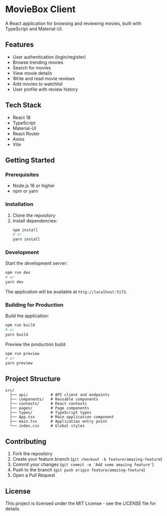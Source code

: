 # MovieBox Client

A React application for browsing and reviewing movies, built with TypeScript and Material-UI.

## Features

- User authentication (login/register)
- Browse trending movies
- Search for movies
- View movie details
- Write and read movie reviews
- Add movies to watchlist
- User profile with review history

## Tech Stack

- React 18
- TypeScript
- Material-UI
- React Router
- Axios
- Vite

## Getting Started

### Prerequisites

- Node.js 16 or higher
- npm or yarn

### Installation

1. Clone the repository
2. Install dependencies:
   ```bash
   npm install
   # or
   yarn install
   ```

### Development

Start the development server:

```bash
npm run dev
# or
yarn dev
```

The application will be available at `http://localhost:5173`.

### Building for Production

Build the application:

```bash
npm run build
# or
yarn build
```

Preview the production build:

```bash
npm run preview
# or
yarn preview
```

## Project Structure

```
src/
  ├── api/          # API client and endpoints
  ├── components/   # Reusable components
  ├── contexts/     # React contexts
  ├── pages/        # Page components
  ├── types/        # TypeScript types
  ├── App.tsx       # Main application component
  ├── main.tsx      # Application entry point
  └── index.css     # Global styles
```

## Contributing

1. Fork the repository
2. Create your feature branch (`git checkout -b feature/amazing-feature`)
3. Commit your changes (`git commit -m 'Add some amazing feature'`)
4. Push to the branch (`git push origin feature/amazing-feature`)
5. Open a Pull Request

## License

This project is licensed under the MIT License - see the LICENSE file for details.
